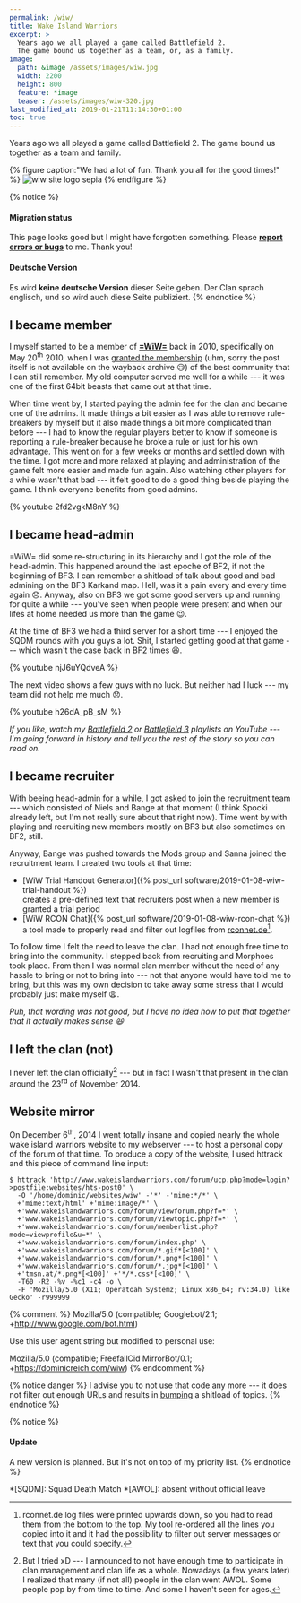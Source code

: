 ```yaml
---
permalink: /wiw/
title: Wake Island Warriors
excerpt: >
  Years ago we all played a game called Battlefield 2.
  The game bound us together as a team, or, as a family.
image:
  path: &image /assets/images/wiw.jpg
  width: 2200
  height: 800
  feature: *image
  teaser: /assets/images/wiw-320.jpg
last_modified_at: 2019-01-21T11:14:30+01:00
toc: true
---
```


Years ago we all played a game called Battlefield 2. The game bound us together
as a team and family.

{% figure caption:"We had a lot of fun. Thank you all for the good times!" %}
![wiw site logo sepia](/assets/images/wiw-logo-sepia.jpg)
{% endfigure %}

{% notice %}
#### Migration status

This page looks good but I might have forgotten something. Please
[**report errors or bugs**](/contact/) to me. Thank you!

#### Deutsche Version

Es wird **keine deutsche Version** dieser Seite geben. Der Clan sprach englisch,
und so wird auch diese Seite publiziert.
{% endnotice %}

## I became member

I myself started to be a member of [**=WiW=**](http://www.wakeislandwarriors.eu/forum/)
back in 2010, specifically on May 20<sup>th</sup> 2010, when I was
[granted the membership](https://web.archive.org/web/20100524010630/http://www.wakeislandwarriors.com/community/viewforum.php?f=5)
(uhm, sorry the post itself is not available on the wayback archive
:disappointed_relieved:)  of the best community that I can still remember. My
old computer served me well for a while --- it was one of the first 64bit beasts
that came out at that time.

When time went by, I started paying the admin fee for the clan and became one of
the admins. It made things a bit easier as I was able to remove rule-breakers by
myself but it also made things a bit more complicated than before --- I had to
know the regular players better to know if someone is reporting a rule-breaker
because he broke a rule or just for his own advantage. This went on for a few
weeks or months and settled down with the time. I got more and more relaxed at
playing and administration of the game felt more easier and made fun again. Also
watching other players for a while wasn't that bad --- it felt good to do a good
thing beside playing the game. I think everyone benefits from good admins.

{% youtube 2fd2vgkM8nY %}

## I became head-admin

=WiW= did some re-structuring in its hierarchy and I got the role of the
head-admin. This happened around the last epoche of BF2, if not the beginning of
BF3. I can remember a shitload of talk about good and bad admining on the BF3
Karkand map. Hell, was it a pain every and every time again :disappointed:.
Anyway, also on BF3 we got some good servers up and running for quite a while
--- you've seen when people were present and when our lifes at home needed us
more than the game :wink:.

At the time of BF3 we had a third server for a short time --- I enjoyed the SQDM
rounds with you guys a lot. Shit, I started getting good at that game --- which
wasn't the case back in BF2 times :satisfied:.

{% youtube njJ6uYQdveA %}

The next video shows a few guys with no luck. But neither had I luck --- my team
did not help me much :disappointed:.

{% youtube h26dA_pB_sM %}

*If you like, watch my
[Battlefield 2](https://www.youtube.com/playlist?list=PLAVuOpof7vDrLj6gNgPIAde6CLZC5CoCy)
or [Battlefield 3](https://www.youtube.com/playlist?list=PLAVuOpof7vDoNS_1ECqkx5XusLjI7CjMM)
playlists on YouTube --- I'm going forward in history and tell you the rest of
the story so you can read on.*

## I became recruiter

With beeing head-admin for a while, I got asked to join the recruitment team ---
which consisted of Niels and Bange at that moment (I think Spocki already left,
but I'm not really sure about that right now). Time went by with playing and
recruiting new members mostly on BF3 but also sometimes on BF2, still. 

Anyway, Bange was pushed towards the Mods group and Sanna joined the recruitment
team. I created two tools at that time:

- [WiW Trial Handout Generator]({% post_url software/2019-01-08-wiw-trial-handout %})  
  creates a pre-defined text that recruiters post when a new member is granted
  a trial period
- [WiW RCON Chat]({% post_url software/2019-01-08-wiw-rcon-chat %})  
  a tool made to properly read and filter out logfiles from
  [rconnet.de](http://rconnet.de)[^rconnet].

To follow time I felt the need to leave the clan. I had not enough free time to
bring into the community. I stepped back from recruiting and Morphoes took place.
From then I was normal clan member without the need of any hassle to bring or
not to bring into --- not that anyone would have told me to bring, but this was
my own decision to take away some stress that I would probably just make myself
:tired_face:.

*Puh, that wording was not good, but I have no idea how to put that together that
it actually makes sense :laughing:*

## I left the clan (not)

I never left the clan officially[^clan] --- but in fact I wasn't that present in
the clan around the 23<sup>rd</sup> of November 2014.

## Website mirror

On December 6<sup>th</sup>, 2014 I went totally insane and copied nearly the
whole wake island warriors website to my webserver --- to host a personal copy
of the forum of that time. To produce a copy of the website, I used httrack and
this piece of command line input:

``` console
$ httrack 'http://www.wakeislandwarriors.com/forum/ucp.php?mode=login?>postfile:websites/hts-post0' \
  -O '/home/dominic/websites/wiw' -'*' -'mime:*/*' \
  +'mime:text/html' +'mime:image/*' \
  +'www.wakeislandwarriors.com/forum/viewforum.php?f=*' \
  +'www.wakeislandwarriors.com/forum/viewtopic.php?f=*' \
  +'www.wakeislandwarriors.com/forum/memberlist.php?mode=viewprofile&u=*' \
  +'www.wakeislandwarriors.com/forum/index.php' \
  +'www.wakeislandwarriors.com/forum/*.gif*[<100]' \
  +'www.wakeislandwarriors.com/forum/*.png*[<100]' \
  +'www.wakeislandwarriors.com/forum/*.jpg*[<100]' \
  +'tmsn.at/*.png*[<100]' +'*/*.css*[<100]' \
  -T60 -R2 -%v -%c1 -c4 -o \
  -F 'Mozilla/5.0 (X11; Operatoah Systemz; Linux x86_64; rv:34.0) like Gecko' -r999999
```

{% comment %}
Mozilla/5.0 (compatible; Googlebot/2.1; +http://www.google.com/bot.html)

Use this user agent string but modified to personal use:

Mozilla/5.0 (compatible; FreefallCid MirrorBot/0.1; +https://dominicreich.com/wiw)
{% endcomment %}

{% notice danger %}
I advise you to not use that code any more --- it does not filter out enough
URLs and results in [bumping](https://www.webopedia.com/TERM/T/thread_bump.html)
a shitload of topics.
{% endnotice %}

[^rconnet]: rconnet.de log files were printed upwards down, so you had to read them from the bottom to the top. My tool re-ordered all the lines you copied into it and it had the possibility to filter out server messages or text that you could specify.
[^mirror]: Like I said already, the stylesheets and javascripts do not get loaded due to the Content-Security-Policy of my webserver.
[^clan]: But I tried xD --- I announced to not have enough time to participate in clan management and clan life as a whole. Nowadays (a few years later) I realized that many (if not all) people in the clan went AWOL. Some people pop by from time to time. And some I haven't seen for ages.

{% notice %}
#### Update

A new version is planned. But it's not on top of my priority list.
{% endnotice %}

*[SQDM]: Squad Death Match
*[AWOL]: absent without official leave
